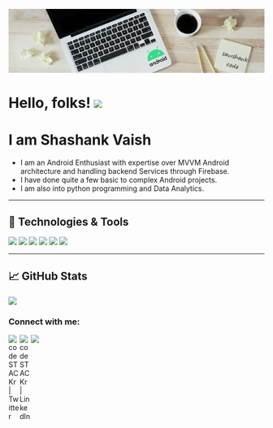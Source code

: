 ![](https://github.com/sawshankscode/sawshankscode/blob/main/readme_header.jpg)
# Hello, folks! <img src="https://raw.githubusercontent.com/MartinHeinz/MartinHeinz/master/wave.gif" width="30px">
# I am Shashank Vaish
* I am an Android Enthusiast with expertise over MVVM Android architecture and handling backend Services through Firebase.
* I have done quite a few basic to complex Android projects.
* I am also into python programming and Data Analytics.

<hr/>

## 🔧 Technologies & Tools
![](https://img.shields.io/badge/Editor-Eclipse_IDE-informational?style=flat&logo=eclipse-idea&logoColor=white&color=2bbc8a)
![](https://img.shields.io/badge/Code-Python-informational?style=flat&logo=python&logoColor=white&color=2bbc8a)
![](https://img.shields.io/badge/Code-Java-informational?style=flat&logo=java&logoColor=white&color=2bbc8a)
![](https://img.shields.io/badge/Code-Kotlin-informational?style=flat&logo=kotlin&logoColor=white&color=2bbc8a)
![](https://img.shields.io/badge/Tools-MySQL-informational?style=flat&logo=mysql&logoColor=white&color=2bbc8a)
![](https://img.shields.io/badge/Tools-Android-informational?style=flat&logo=android&logoColor=white&color=2bbc8a)

<hr/>

## &#x1f4c8; GitHub Stats

<a href="https://github.com/sawshankscode/sawshankscode">
  <img align="center" src="https://github-readme-stats.vercel.app/api/top-langs/?username=sawshankscode&hide=java,html&title_color=ffffff&text_color=c9cacc&icon_color=2bbc8a&bg_color=1d1f21" />
</a>

### Connect with me:

[<img align="left" alt="codeSTACKr | Twitter" width="22px" src="https://cdn.jsdelivr.net/npm/simple-icons@v3/icons/twitter.svg" />][twitter]
[<img align="left" alt="codeSTACKr | LinkedIn" width="22px" src="https://cdn.jsdelivr.net/npm/simple-icons@v3/icons/linkedin.svg" />][linkedin]
[<img align="left" src="https://img.icons8.com/material-sharp/24/000000/github.png"/>][github]

[twitter]: https://twitter.com/Rahul12y
[linkedin]: https://www.linkedin.com/in/shashank-vaish-12b327129/
[github]: https://www.github.com/sawshankscode

